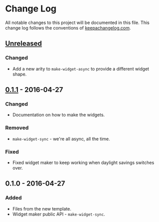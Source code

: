 # Change Log
All notable changes to this project will be documented in this file. This change log follows the conventions of [keepachangelog.com](http://keepachangelog.com/).

## [Unreleased]
### Changed
- Add a new arity to `make-widget-async` to provide a different widget shape.

## [0.1.1] - 2016-04-27
### Changed
- Documentation on how to make the widgets.

### Removed
- `make-widget-sync` - we're all async, all the time.

### Fixed
- Fixed widget maker to keep working when daylight savings switches over.

## 0.1.0 - 2016-04-27
### Added
- Files from the new template.
- Widget maker public API - `make-widget-sync`.

[Unreleased]: https://github.com/your-name/gobanbot/compare/0.1.1...HEAD
[0.1.1]: https://github.com/your-name/gobanbot/compare/0.1.0...0.1.1
